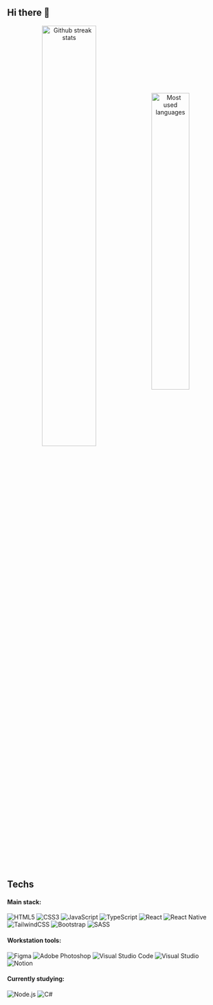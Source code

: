 ## Hi there 👋

<div align="center">
    <img width="50%" align="center" src="https://github-readme-streak-stats.herokuapp.com?user=brunoglvm&mode=weekly&hide_border=true&theme=nord" alt="Github streak stats" />
    <img width="42%" align="center" src="https://github-readme-stats.vercel.app/api/top-langs/?username=brunoglvm&layout=compact&hide_border=true&theme=nord" alt="Most used languages" />
</div>

## Techs

#### Main stack:

<div text-align="justify">
    <img src="https://img.shields.io/badge/HTML5-20232A?style=for-the-badge&logo=html5&labelColor=20232A&logoWidth=-1" alt="HTML5">
    <img src="https://img.shields.io/badge/CSS3-20232A?style=for-the-badge&logo=css3&logoColor=1572B6&labelColor=20232A&color=20232A&logoWidth=-1" alt="CSS3">
    <img src="https://img.shields.io/badge/JavaScript-20232A?style=for-the-badge&logo=javascript&logoColor=F7DF1E&labelColor=20232A&color=20232A&logoWidth=-1" alt="JavaScript">
    <img src="https://img.shields.io/badge/TypeScript-20232A?style=for-the-badge&logo=typescript&logoColor=007ACC&labelColor=20232A&color=20232A&logoWidth=-1" alt="TypeScript">
    <img src="https://img.shields.io/badge/React-20232A?style=for-the-badge&logo=react&logoColor=61DAFB&labelColor=20232A&color=20232A&logoWidth=-1" alt="React">
    <img src="https://img.shields.io/badge/React_Native-20232A?style=for-the-badge&logo=react&logoColor=61DAFB&labelColor=20232A&color=20232A&logoWidth=-1" alt="React Native">
    <img src="https://img.shields.io/badge/TailwindCSS-20232A?style=for-the-badge&logo=tailwind-css&logoColor=38B2AC&labelColor=20232A&color=20232A&logoWidth=-1" alt="TailwindCSS">
    <img src="https://img.shields.io/badge/Bootstrap-20232A?style=for-the-badge&logo=bootstrap&logoColor=8511FA&labelColor=20232A&color=20232A&logoWidth=-1" alt="Bootstrap">
    <img src="https://img.shields.io/badge/SASS-20232A?style=for-the-badge&logo=SASS&logoColor=CC6699&labelColor=20232A&color=20232A&logoWidth=-1" alt="SASS">
</div>

#### Workstation tools:

<div text-align="justify">
    <img src="https://img.shields.io/badge/figma-%2320232A.svg?style=for-the-badge&logo=figma&logoColor=F24E1E&labelColor=20232A&logoWidth=-1" alt="Figma">
    <img src="https://img.shields.io/badge/adobe%20photoshop-%2320232A.svg?style=for-the-badge&logo=adobe%20photoshop&logoColor=31A8FF&labelColor=20232A&logoWidth=-1" alt="Adobe Photoshop">
    <img src="https://img.shields.io/badge/Visual%20Studio%20Code-%2320232A.svg?style=for-the-badge&logo=visual-studio-code&logoColor=0078d7&labelColor=20232A&logoWidth=-1" alt="Visual Studio Code">
    <img src="https://img.shields.io/badge/Visual%20Studio-%2320232A.svg?style=for-the-badge&logo=visual-studio&logoColor=5C2D91&labelColor=20232A&logoWidth=-1" alt="Visual Studio">
    <img src="https://img.shields.io/badge/Notion-%2320232A.svg?style=for-the-badge&logo=notion&logoColor=white&labelColor=20232A&logoWidth=-1" alt="Notion">
</div>

#### Currently studying:

<div text-align="justify">
    <img src="https://img.shields.io/badge/Node.js-%2320232A.svg?style=for-the-badge&logo=node.js&logoColor=68A063&labelColor=20232A&logoWidth=-1" alt="Node.js">
    <img src="https://img.shields.io/badge/C%23-%2320232A.svg?style=for-the-badge&logo=csharp&logoColor=239120&labelColor=20232A&logoWidth=-1" alt="C#">
</div>
